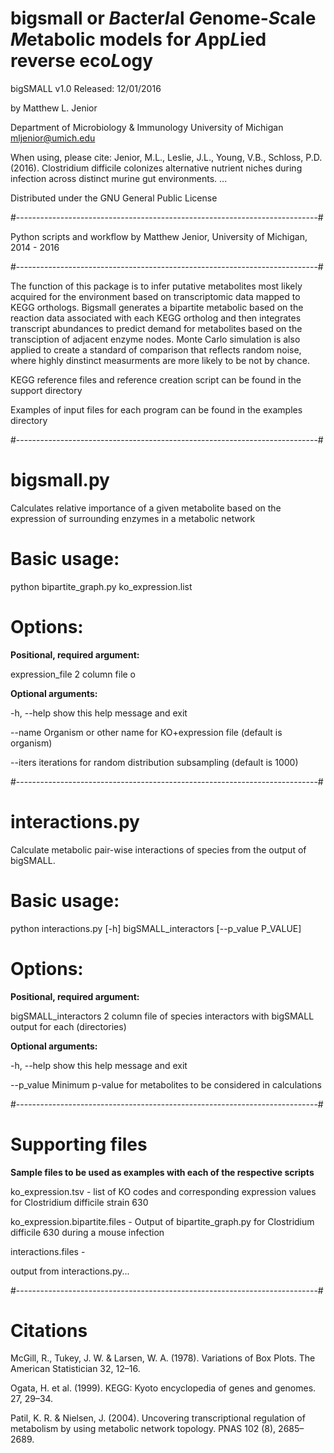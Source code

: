 bigsmall or *B*acter*I*al *G*enome-*S*cale *M*etabolic models for *A*pp*L*ied reverse eco*L*ogy
============


bigSMALL v1.0
Released: 12/01/2016

by
Matthew L. Jenior

Department of Microbiology & Immunology
University of Michigan
mljenior@umich.edu

When using, please cite:
Jenior, M.L., Leslie, J.L., Young, V.B., Schloss, P.D. (2016). Clostridium difficile colonizes alternative nutrient niches during infection across distinct murine gut environments. ...

Distributed under the GNU General Public License


#---------------------------------------------------------------------------#


Python scripts and workflow by Matthew Jenior, University of Michigan, 2014 - 2016


#---------------------------------------------------------------------------#


The function of this package is to infer putative metabolites most likely acquired for the environment based on transcriptomic data mapped to KEGG orthologs. Bigsmall generates a bipartite metabolic based on the reaction data associated with each KEGG ortholog and then integrates transcript abundances to predict demand for metabolites based on the transciption of adjacent enzyme nodes. Monte Carlo simulation is also applied to create a standard of comparison that reflects random noise, where highly dinstinct measurments are more likely to be not by chance.

KEGG reference files and reference creation script can be found in the support directory

Examples of input files for each program can be found in the examples directory


#---------------------------------------------------------------------------#


# bigsmall.py
Calculates relative importance of a given metabolite based on the expression of surrounding enzymes in a metabolic network

# Basic usage:
python bipartite_graph.py ko_expression.list

# Options:
**Positional, required argument:**

expression_file     2 column file o

**Optional arguments:**

-h, --help		show this help message and exit

--name          Organism or other name for KO+expression file (default is organism)

--iters         iterations for random distribution subsampling (default is 1000)


#---------------------------------------------------------------------------#


# interactions.py
Calculate metabolic pair-wise interactions of species from the output of bigSMALL.

# Basic usage:
python interactions.py [-h] bigSMALL_interactors [--p_value P_VALUE]

# Options:
**Positional, required argument:**

bigSMALL_interactors       2 column file of species interactors with bigSMALL output for each (directories)

**Optional arguments:**

  -h, --help     show this help message and exit

  --p_value      Minimum p-value for metabolites to be considered in calculations


#---------------------------------------------------------------------------#


# Supporting files

**Sample files to be used as examples with each of the respective scripts**

ko_expression.tsv - list of KO codes and corresponding expression values for Clostridium difficile strain 630  
 
ko_expression.bipartite.files - Output of bipartite_graph.py for Clostridium difficile 630 during a mouse infection

interactions.files - 

output from interactions.py...


#---------------------------------------------------------------------------#


# Citations

McGill, R., Tukey, J. W. & Larsen, W. A. (1978). Variations of Box Plots. The American Statistician 32, 12–16.

Ogata, H. et al. (1999). KEGG: Kyoto encyclopedia of genes and genomes. 27, 29–34.

Patil, K. R. & Nielsen, J. (2004). Uncovering transcriptional regulation of metabolism by using metabolic network topology. PNAS 102 (8), 2685–2689.

